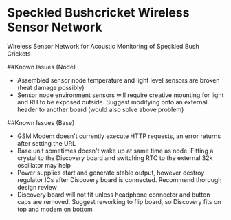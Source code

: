 # Speckled Bushcricket Wireless Sensor Network
Wireless Sensor Network for Acoustic Monitoring of Speckled Bush Crickets

##Known Issues (Node)
* Assembled sensor node temperature and light level sensors are broken (heat damage possibly)
* Sensor node environment sensors will require creative mounting for light and RH to be exposed outside. Suggest modifying onto an external header to another board (would also solve above problem)

##Known Issues (Base)
* GSM Modem doesn't currently execute HTTP requests, an error returns after setting the URL
* Base unit sometimes doesn't wake up at same time as node. Fitting a crystal to the Discovery board and switching RTC to the external 32k oscillator may help
* Power supplies start and generate stable output, however destroy regulator ICs after Discovery board is connected. Recommend thorough design review
* Discovery board will not fit unless headphone connector and button caps are removed. Suggest reworking to flip board, so Discovery fits on top and modem on bottom

